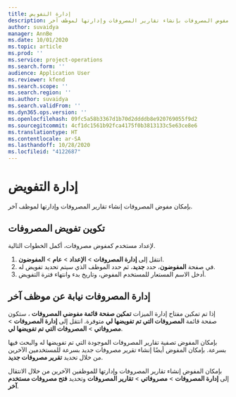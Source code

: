 ```yaml
---
title: إدارة التفويض
description: يقدم هذا الموضوع معلومات حول كيفية قيام مفوض المصروفات بإنشاء تقارير المصروفات وإدارتها لموظف آخر.
author: suvaidya
manager: AnnBe
ms.date: 10/01/2020
ms.topic: article
ms.prod: ''
ms.service: project-operations
ms.search.form: ''
audience: Application User
ms.reviewer: kfend
ms.search.scope: ''
ms.search.region: ''
ms.author: suvaidya
ms.search.validFrom: ''
ms.dyn365.ops.version: ''
ms.openlocfilehash: 09fc5a58b3367d1b70d2ddddb8e920769055f9d2
ms.sourcegitcommit: 4cf1dc1561b92fca4175f0b3813133c5e63ce8e6
ms.translationtype: HT
ms.contentlocale: ar-SA
ms.lasthandoff: 10/28/2020
ms.locfileid: "4122687"
---
```

# <a name="manage-delegation"></a>إدارة التفويض
بإمكان مفوض المصروفات إنشاء تقارير المصروفات وإدارتها لموظف آخر.

## <a name="configuring-expense-delegation"></a>تكوين تفويض المصروفات

لإعداد مستخدم كمفوض مصروفات، أكمل الخطوات التالية. 
1. انتقل إلى **إدارة المصروفات** > **الإعداد** > **عام** > **المفوضون**. 
2. في صفحة **المفوضون**، حدد **جديد**، ثم حدد الموظف الذي سيتم تحديد تفويض له. 
3. أدخل الاسم المستعار للمستخدم المفوض، وتاريخ بدء وانتهاء فترة التفويض.

## <a name="manage-expenses-on-behalf-of-another-employee"></a>إدارة المصروفات نيابة عن موظف آخر

إذا تم تمكين مفتاح إدارة الميزات **تمكين صفحة قائمة مفوضي المصروفات** ، ستكون صفحة قائمة **المصروفات التي تم تفويضها لي** متوفرة. انتقل إلى **إدارة المصروفات** > **مصروفاتي** > **المصروفات التي تم تفويضها لي**.

بإمكان المفوض تصفية تقارير المصروفات الموجودة التي تم تفويضها له والبحث فيها بسرعة. بإمكان المفوض أيضًا إنشاء تقرير مصروفات جديد بسرعة للمستخدمين الآخرين من خلال تحديد **تقرير مصروفات جديد**.

بإمكان المفوض إنشاء تقارير المصروفات وإدارتها للموظفين الآخرين من خلال الانتقال إلى **إدارة المصروفات** > **مصروفاتي** > **تقارير المصروفات** وتحديد **فتح مصروفات مستخدم آخر**.
